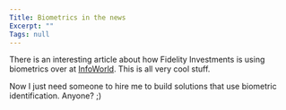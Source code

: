 ```yaml
---
Title: Biometrics in the news
Excerpt: ""
Tags: null
---
```

<p>There is an interesting article about how Fidelity Investments is using biometrics over at <a href="http://www.infoworld.com/article/03/04/08/HNfidelity_1.html" target=_blank>InfoWorld</a>. This is all very cool stuff.
<p>Now I just need someone to hire me to build solutions that use biometric identification. Anyone? ;)